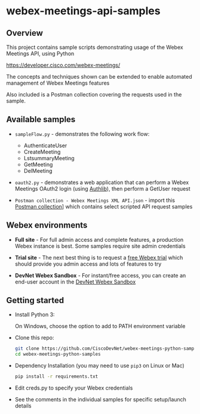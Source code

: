 # webex-meetings-api-samples

## Overview

This project contains sample scripts demonstrating usage of the Webex Meetings API, using Python

https://developer.cisco.com/webex-meetings/

The concepts and techniques shown can be extended to enable automated management of Webex Meetings features

Also included is a Postman collection covering the requests used in the sample.

## Available samples

* `sampleFlow.py` - demonstrates the following work flow:

    * AuthenticateUser
    * CreateMeeting
    * LstsummaryMeeting
    * GetMeeting
    * DelMeeting 

* `oauth2.py` - demonstrates a web application that can perform a Webex Meetings OAuth2 login (using [Authlib](https://github.com/lepture/authlib)), then perform a GetUser request

* `Postman collection - Webex Meetings XML API.json` - import this [Postman collection](https://learning.getpostman.com/docs/postman/collections/intro_to_collections/)] which contains select scripted API request samples

## Webex environments

* **Full site** - For full admin access and complete features, a production Webex instance is best.  Some samples require site admin credentials

* **Trial site** - The next best thing is to request a [free Webex trial](https://www.webex.com/pricing/free-trial.html) which should provide you admin access and lots of features to try

* **DevNet Webex Sandbox** - For instant/free access, you can create an end-user account in the [DevNet Webex Sandbox](https://devnetsandbox.cisco.com/RM/Diagram/Index/b0547ab9-20cd-4a2d-a817-5c3b76258c83?diagramType=Topology)

## Getting started

* Install Python 3:

    On Windows, choose the option to add to PATH environment variable

* Clone this repo:

    ```bash
    git clone https://github.com/CiscoDevNet/webex-meetings-python-samples
    cd webex-meetings-python-samples
    ```

* Dependency Installation (you may need to use `pip3` on Linux or Mac)

    ```bash
    pip install -r requirements.txt
    ```
  
* Edit creds.py to specify your Webex credentials

* See the comments in the individual samples for specific setup/launch details
